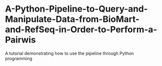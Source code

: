 # A-Python-Pipeline-to-Query-and-Manipulate-Data-from-BioMart-and-RefSeq-in-Order-to-Perform-a-Pairwis
A tutorial demonstrating how to use the pipeline through Python programming
